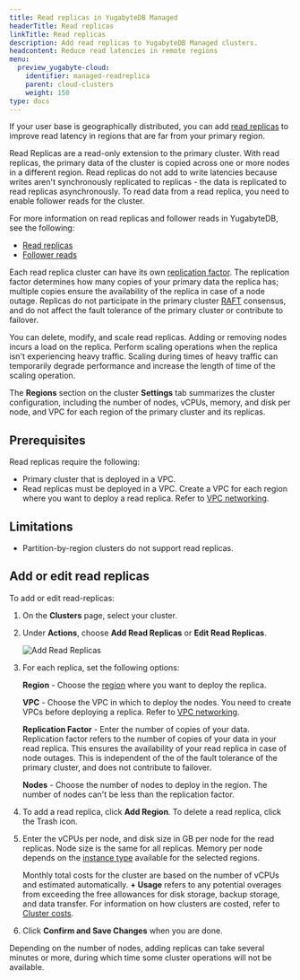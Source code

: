 ```yaml
---
title: Read replicas in YugabyteDB Managed
headerTitle: Read replicas
linkTitle: Read replicas
description: Add read replicas to YugabyteDB Managed clusters.
headcontent: Reduce read latencies in remote regions
menu:
  preview_yugabyte-cloud:
    identifier: managed-readreplica
    parent: cloud-clusters
    weight: 150
type: docs
---
```


If your user base is geographically distributed, you can add [read replicas](../../cloud-basics/create-clusters-topology/#read-replicas) to improve read latency in regions that are far from your primary region.

Read Replicas are a read-only extension to the primary cluster. With read replicas, the primary data of the cluster is copied across one or more nodes in a different region. Read replicas do not add to write latencies because writes aren't synchronously replicated to replicas - the data is replicated to read replicas asynchronously. To read data from a read replica, you need to enable follower reads for the cluster.

For more information on read replicas and follower reads in YugabyteDB, see the following:

- [Read replicas](../../../architecture/docdb-replication/read-replicas/)
- [Follower reads](../../../explore/ysql-language-features/going-beyond-sql/follower-reads-ysql/)

Each read replica cluster can have its own [replication factor](../../../architecture/docdb-replication/replication/#replication-factor). The replication factor determines how many copies of your primary data the replica has; multiple copies ensure the availability of the replica in case of a node outage. Replicas do not participate in the primary cluster [RAFT](../../../architecture/docdb-replication/replication/#raft-replication) consensus, and do not affect the fault tolerance of the primary cluster or contribute to failover.

You can delete, modify, and scale read replicas. Adding or removing nodes incurs a load on the replica. Perform scaling operations when the replica isn't experiencing heavy traffic. Scaling during times of heavy traffic can temporarily degrade performance and increase the length of time of the scaling operation.

The **Regions** section on the cluster **Settings** tab summarizes the cluster configuration, including the number of nodes, vCPUs, memory, and disk per node, and VPC for each region of the primary cluster and its replicas.

## Prerequisites

Read replicas require the following:

- Primary cluster that is deployed in a VPC.
- Read replicas must be deployed in a VPC. Create a VPC for each region where you want to deploy a read replica. Refer to [VPC networking](../../cloud-basics/cloud-vpcs/).

## Limitations

- Partition-by-region clusters do not support read replicas.

## Add or edit read replicas

To add or edit read-replicas:

1. On the **Clusters** page, select your cluster.

1. Under **Actions**, choose **Add Read Replicas** or **Edit Read Replicas**.

    ![Add Read Replicas](/images/yb-cloud/managed-add-read-replicas.png)

1. For each replica, set the following options:

    **Region** - Choose the [region](../../release-notes#cloud-provider-regions) where you want to deploy the replica.

    **VPC** - Choose the VPC in which to deploy the nodes. You need to create VPCs before deploying a replica. Refer to [VPC networking](../../cloud-basics/cloud-vpcs/).

    **Replication Factor** - Enter the number of copies of your data. Replication factor refers to the number of copies of your data in your read replica. This ensures the availability of your read replica in case of node outages. This is independent of the of the fault tolerance of the primary cluster, and does not contribute to failover.

    **Nodes** - Choose the number of nodes to deploy in the region. The number of nodes can't be less than the replication factor.

1. To add a read replica, click **Add Region**. To delete a read replica, click the Trash icon.

1. Enter the vCPUs per node, and disk size in GB per node for the read replicas. Node size is the same for all replicas. Memory per node depends on the [instance type](../../cloud-basics/create-clusters-overview/#instance-types) available for the selected regions.

    Monthly total costs for the cluster are based on the number of vCPUs and estimated automatically. **+ Usage** refers to any potential overages from exceeding the free allowances for disk storage, backup storage, and data transfer. For information on how clusters are costed, refer to [Cluster costs](../../cloud-admin/cloud-billing-costs/).

1. Click **Confirm and Save Changes** when you are done.

Depending on the number of nodes, adding replicas can take several minutes or more, during which time some cluster operations will not be available.
